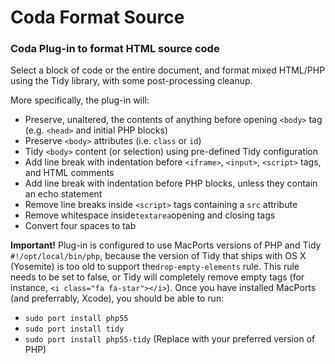 # Coda Format Source

### Coda Plug-in to format HTML source code

Select a block of code or the entire document, and format mixed HTML/PHP using the Tidy library, with some post-processing cleanup.

More specifically, the plug-in will:
- Preserve, unaltered, the contents of anything before opening `<body>` tag (e.g. `<head>` and initial PHP blocks)
- Preserve `<body>` attributes (i.e. `class` or `id`)
- Tidy `<body>` content (or selection) using pre-defined Tidy configuration
- Add line break with indentation before `<iframe>`, `<input>`, `<script>` tags, and HTML comments
- Add line break with indentation before PHP blocks, unless they contain an echo statement
- Remove line breaks inside `<script>` tags containing a `src` attribute
- Remove whitespace inside`textarea`opening and closing tags
- Convert four spaces to tab

**Important!** Plug-in is configured to use MacPorts versions of PHP and Tidy `#!/opt/local/bin/php`, because the version of Tidy that ships with OS X (Yosemite) is too old to support the`drop-empty-elements` rule. This rule needs to be set to false, or Tidy will completely remove empty tags (for instance, `<i class="fa fa-star"></i>`). Once you have installed MacPorts (and preferrably, Xcode), you should be able to run:
- `sudo port install php55`
- `sudo port install tidy`
- `sudo port install php55-tidy`
(Replace with your preferred version of PHP)

